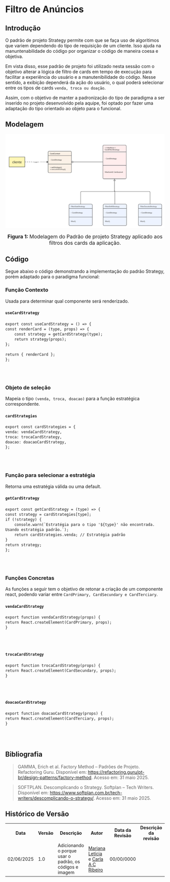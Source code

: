 # Filtro de Anúncios


## Introdução

O padrão de projeto Strategy permite com que se faça uso de algoritimos que variem dependendo do tipo de requisição de um cliente. Isso ajuda na manuntenabilidade do código por organizar o código de maneira coesa e objetiva.

Em vista disso, esse padrão de projeto foi utilizado nesta sessão com o objetivo alterar a lógica de filtro de cards em tempo de execução para facilitar a experiência do usuário e a manutenibilidade do código. Nesse sentido, a exibição dependerá da ação do usuário, o qual poderá selecionar entre os tipos de cards `venda, troca ou doação`.

Assim, com o objetivo de manter a padronização do tipo de paradigma a ser inserido no projeto desenvolvido pela aquipe, foi optado por fazer uma adaptação do tipo orientado ao objeto para o funcional.

## Modelagem

![modelagem de cards usando o padrão Strategy](./../../../../cardsStrategyModel.png)

<font size="3"><p style="text-align: center"><b>Figura 1: </b>Modelagem do Padrão de projeto Strategy aplicado aos filtros dos cards da aplicação.</p></font>

## Código

Segue abaixo o código demonstrando a implementação do padrão Strategy, porém adaptado para o paradigma funcional:


### Função Contexto

Usada para determinar qual componente será renderizado.

#### `useCardStrategy`

    export const useCardStrategy = () => {
    const renderCard = (type, props) => {
        const strategy = getCardStrategy(type);
        return strategy(props);
    };

    return { renderCard };
    };

<br>
<br>

### Objeto de seleção

Mapeia o tipo `(venda, troca, doacao)` para a função estratégica correspondente.

#### `cardStrategies`

    export const cardStrategies = {
    venda: vendaCardStrategy,
    troca: trocaCardStrategy,
    doacao: doacaoCardStrategy,
    };

<br>
<br>

### Função para selecionar a estratégia

Retorna uma estratégia válida ou uma default.

#### `getCardStrategy`

    export const getCardStrategy = (type) => {
    const strategy = cardStrategies[type];
    if (!strategy) {
        console.warn(`Estratégia para o tipo '${type}' não encontrada. Usando estratégia padrão.`);
        return cardStrategies.venda; // Estratégia padrão
    }
    return strategy;
    };

<br>
<br>

### Funções Concretas

As funções a seguir tem o objetivo de retonar a criação de um componente react, podendo variar entre `CardPrimary, CardSecundary e CardTerciary`.

#### `vendaCardStrategy`

    export function vendaCardStrategy(props) {
    return React.createElement(CardPrimary, props);
    }



<br>
<br>


#### `trocaCardStrategy`

    export function trocaCardStrategy(props) {
    return React.createElement(CardSecundary, props);
    }




<br>
<br>

#### `doacaoCardStrategy`

    export function doacaoCardStrategy(props) {
    return React.createElement(CardTerciary, props);
    }


<br>
<br>



## Bibliografia


> GAMMA, Erich et al. Factory Method – Padrões de Projeto. Refactoring Guru. Disponível em: https://refactoring.guru/pt-br/design-patterns/factory-method. Acesso em: 31 maio 2025.

> SOFTPLAN. Descomplicando o Strategy. Softplan – Tech Writers. Disponível em: https://www.softplan.com.br/tech-writers/descomplicando-o-strategy/. Acesso em: 31 maio 2025.


## Histórico de Versão


<div align="center">
    <table>
        <tr>
            <th>Data</th>
            <th>Versão</th>
            <th>Descrição</th>
            <th>Autor</th>
            <th>Data da Revisão</th>
            <th>Descrição da revisão</th>
            <th>Revisor</th>
        </tr>
        <tr>
            <td>02/06/2025</td>
            <td>1.0</td>
            <td>Adicionando o porque usar o padrão, os códigos e imagem</td>
            <td><a href="https://github.com/Marianannn">Mariana Letícia</a> e <a href="https://github.com/ccarla">Carla A C Ribeiro</a></td>
            <td>00/00/0000</td>
            <td></td>
            <td><a href="https://github.com/SEU_GIT]">SEU_NOME</a></td>
        </tr>
    </table>
</div>